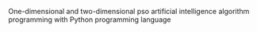 One-dimensional and two-dimensional pso artificial intelligence algorithm programming with Python programming language

